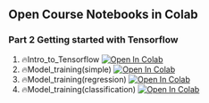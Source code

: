 ## Open Course Notebooks in Colab

### Part 2 Getting started with Tensorflow
1. 🔥Intro_to_Tensorflow [![Open In Colab](https://colab.research.google.com/assets/colab-badge.svg)](https://colab.research.google.com/github/TA-aiacademy/course_3.0/blob/DL/04_DL/part2/1_Intro_to_Tensorflow.ipynb)
2. 🔥Model_training(simple) [![Open In Colab](https://colab.research.google.com/assets/colab-badge.svg)](https://colab.research.google.com/github/TA-aiacademy/course_3.0/blob/DL/04_DL/part2/2_Model_training(simple).ipynb)
3. 🔥Model_training(regression) [![Open In Colab](https://colab.research.google.com/assets/colab-badge.svg)](https://colab.research.google.com/github/TA-aiacademy/course_3.0/blob/DL/04_DL/part2/3_Model_training(regression).ipynb)
4. 🔥Model_training(classification) [![Open In Colab](https://colab.research.google.com/assets/colab-badge.svg)](https://colab.research.google.com/github/TA-aiacademy/course_3.0/blob/DL/04_DL/part2/4_Model_training(classification).ipynb)
